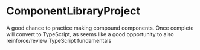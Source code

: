 # ComponentLibraryProject
A good chance to practice making compound components. Once complete will convert to TypeScript, as seems like a good opportunity to also reinforce/review TypeScript fundamentals 
